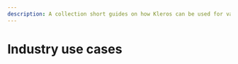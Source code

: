 ```yaml
---
description: A collection short guides on how Kleros can be used for various industries
---
```


# Industry use cases

##
